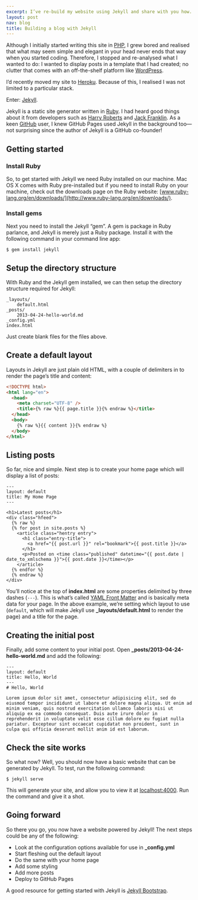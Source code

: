 ```yaml
---
excerpt: I’ve re-build my website using Jekyll and share with you how.
layout: post
nav: blog
title: Building a blog with Jekyll
---
```

<p class="lead">Although I initially started writing this site in <a href="http://php.net/" rel="external">PHP</a>, I grew bored and realised that what may seem simple and elegant in your head never ends that way when you started coding.
  Therefore, I stopped and re-analysed what I wanted to do: I wanted to display posts in a template that I had created; no clutter that comes with an off-the-shelf platform like <a href="http://wordpress.org/" rel="external nofollow">WordPress</a>.</p>

I’d recently moved my site to [Heroku](http://heroku.com/).
Because of this, I realised I was not limited to a particular stack.

Enter: [Jekyll](https://github.com/mojombo/jekyll).

Jekyll is a static site generator written in [Ruby](http://www.ruby-lang.org/).
I had heard good things about it from developers such as [Harry Roberts](http://csswizardry.com/) and [Jack Franklin](http://jackfranklin.co.uk/).
As a keen [GitHub](http://github.com/) user, I knew GitHub Pages used Jekyll in the background too—not surprising since the author of Jekyll is a GitHub co-founder!

## Getting started

### Install Ruby
So, to get started with Jekyll we need Ruby installed on our machine.
Mac OS X comes with Ruby pre-installed but if you need to install Ruby on your machine, check out the downloads page on the Ruby website: [www.ruby-lang.org/en/downloads/](http://www.ruby-lang.org/en/downloads/).

### Install gems
Next you need to install the Jekyll “gem”.
A gem is package in Ruby parlance, and Jekyll is merely just a Ruby package.
Install it with the following command in your command line app:

```
$ gem install jekyll
```

## Setup the directory structure

With Ruby and the Jekyll gem installed, we can then setup the directory structure required for Jekyll:

```
_layouts/
    default.html
_posts/
    2013-04-24-hello-world.md
_config.yml
index.html
```

Just create blank files for the files above.

## Create a default layout

Layouts in Jekyll are just plain old HTML, with a couple of delimiters in to render the page’s title and content:

```html
<!DOCTYPE html>
<html lang="en">
  <head>
    <meta charset="UTF-8" />
    <title>{% raw %}{{ page.title }}{% endraw %}</title>
  </head>
  <body>
    {% raw %}{{ content }}{% endraw %}
  </body>
</html>
```

## Listing posts

So far, nice and simple.
Next step is to create your home page which will display a list of posts:

```liquid
---
layout: default
title: My Home Page
---

<h1>Latest posts</h1>
<div class="hfeed">
  {% raw %}
  {% for post in site.posts %}
    <article class="hentry entry">
      <h1 class="entry-title">
        <a href="{{ post.url }}" rel="bookmark">{{ post.title }}</a>
      </h1>
      <p>Posted on <time class="published" datetime="{{ post.date | date_to_xmlschema }}">{{ post.date }}</time></p>
    </article>
  {% endfor %}
  {% endraw %}
</div>
```

You’ll notice at the top of **index.html** are some properties delimited by three dashes (`---`).
This is what’s called [YAML Front Matter](https://github.com/mojombo/jekyll/wiki/YAML-Front-Matter) and is basically meta data for your page.
In the above example, we’re setting which layout to use (`default`, which will make Jekyll use **_layouts/default.html** to render the page) and a title for the page.

## Creating the initial post

Finally, add some content to your initial post. Open **_posts/2013-04-24-hello-world.md** and add the following:

```liquid
---
layout: default
title: Hello, World
---
# Hello, World

Lorem ipsum dolor sit amet, consectetur adipisicing elit, sed do eiusmod tempor incididunt ut labore et dolore magna aliqua. Ut enim ad minim veniam, quis nostrud exercitation ullamco laboris nisi ut aliquip ex ea commodo consequat. Duis aute irure dolor in reprehenderit in voluptate velit esse cillum dolore eu fugiat nulla pariatur. Excepteur sint occaecat cupidatat non proident, sunt in culpa qui officia deserunt mollit anim id est laborum.
```

## Check the site works

So what now?
Well, you should now have a basic website that can be generated by Jekyll.
To test, run the following command:

```
$ jekyll serve
```

This will generate your site, and allow you to view it at [localhost:4000](http://localhost:4000). Run the command and give it a shot.

<figure>
  <amp-img
    src="/assets/img/posts/2013-04-24-building-a-blog-with-jekyll/hello-world.png"
    alt="Hello, world"
    width="880"
    height="680"
    layout="responsive"
  />
</figure>

## Going forward

So there you go, you now have a website powered by Jekyll! The next steps could be any of the following:

* Look at the configuration options available for use in **_config.yml**
* Start fleshing out the default layout
* Do the same with your home page
* Add some styling
* Add more posts
* Deploy to GitHub Pages

A good resource for getting started with Jekyll is [Jekyll Bootstrap](http://jekyllbootstrap.com/usage/jekyll-quick-start.html).

